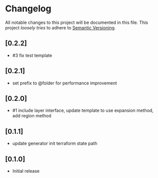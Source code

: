 # Changelog

All notable changes to this project will be documented in this file.
This project *loosely tries* to adhere to [Semantic Versioning](http://semver.org/).

## [0.2.2]
- #3 fix test template

## [0.2.1]
- set prefix to @folder for performance improvement

## [0.2.0]
- #1 include layer interface, update template to use expansion method, add region method

## [0.1.1]
- update generator init terraform state path

## [0.1.0]
- Initial release

